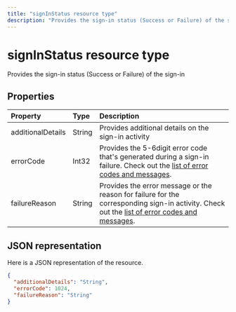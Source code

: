 ```yaml
---
title: "signInStatus resource type"
description: "Provides the sign-in status (Success or Failure) of the sign-in"
---
```


# signInStatus resource type
Provides the sign-in status (Success or Failure) of the sign-in



## Properties
| Property	   | Type	|Description|
|:---------------|:--------|:----------|
|additionalDetails|String|Provides additional details on the sign-in activity|
|errorCode|Int32|Provides the 5-6digit error code that's generated during a sign-in failure. Check out the [list of error codes and messages](https://docs.microsoft.com/en-us/azure/active-directory/active-directory-reporting-activity-sign-ins-errors).|
|failureReason|String|Provides the error message or the reason for failure for the corresponding sign-in activity. Check out the [list of error codes and messages](https://docs.microsoft.com/en-us/azure/active-directory/active-directory-reporting-activity-sign-ins-errors).|

## JSON representation

Here is a JSON representation of the resource.

<!-- {
  "blockType": "resource",
  "optionalProperties": [

  ],
  "@odata.type": "microsoft.graph.signInStatus"
}-->

```json
{
  "additionalDetails": "String",
  "errorCode": 1024,
  "failureReason": "String"
}

```

<!-- uuid: 8fcb5dbc-d5aa-4681-8e31-b001d5168d79
2015-10-25 14:57:30 UTC -->
<!-- {
  "type": "#page.annotation",
  "description": "signInStatus resource",
  "keywords": "",
  "section": "documentation",
  "tocPath": ""
}-->